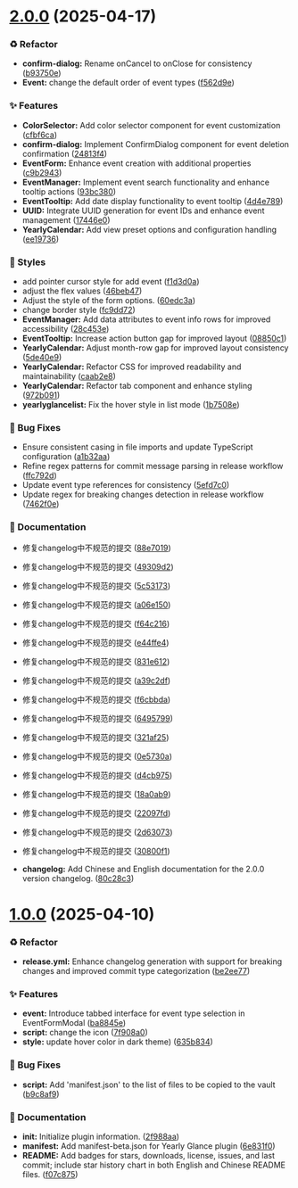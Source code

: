 # [2.0.0](https://github.com/Moyf/yearly-glance/compare/1.0.0...2.0.0) (2025-04-17)


### ♻️ Refactor

* **confirm-dialog:** Rename onCancel to onClose for consistency ([b93750e](https://github.com/Moyf/yearly-glance/commit/b93750ebc9f664a3444f3903c22d17f412af546e))
* **Event:** change the default order of event types ([f562d9e](https://github.com/Moyf/yearly-glance/commit/f562d9ecf95cd14cdad1ca8a616646bef1e75a95))


### ✨ Features

* **ColorSelector:** Add color selector component for event customization ([cfbf6ca](https://github.com/Moyf/yearly-glance/commit/cfbf6ca5e76a04d544233534e3511d1c2a225576))
* **confirm-dialog:** Implement ConfirmDialog component for event deletion confirmation ([24813f4](https://github.com/Moyf/yearly-glance/commit/24813f416a21fe695f2933fa7c1e48aa2330abdd))
* **EventForm:** Enhance event creation with additional properties ([c9b2943](https://github.com/Moyf/yearly-glance/commit/c9b2943e33e054679e85f07cb0f14c1b15fbe690))
* **EventManager:** Implement event search functionality and enhance tooltip actions ([93bc380](https://github.com/Moyf/yearly-glance/commit/93bc380db806cd0d2313e2ed071258a317090cd4))
* **EventTooltip:** Add date display functionality to event tooltip ([4d4e789](https://github.com/Moyf/yearly-glance/commit/4d4e789d6262717f5d6ce04a5e2986a65f68e9c5))
* **UUID:** Integrate UUID generation for event IDs and enhance event management ([17446e0](https://github.com/Moyf/yearly-glance/commit/17446e083d7883dc8d92f61b8621347dd48d9624))
* **YearlyCalendar:** Add view preset options and configuration handling ([ee19736](https://github.com/Moyf/yearly-glance/commit/ee19736dd352520459d6bc34a9e00ccfa7f538c1))


### 🎨 Styles

* add pointer cursor style for add event ([f1d3d0a](https://github.com/Moyf/yearly-glance/commit/f1d3d0a5a9b1d716909477a5075a020d75b8340e))
* adjust the flex values ([46beb47](https://github.com/Moyf/yearly-glance/commit/46beb47fa81a6d4e9ceb246bc778a193a560c944))
* Adjust the style of the form options. ([60edc3a](https://github.com/Moyf/yearly-glance/commit/60edc3ad755d8e68895ec27b2827c6296b83009d))
* change border style ([fc9dd72](https://github.com/Moyf/yearly-glance/commit/fc9dd726d284fbbc4d9cd03e18a75a01265e4f8e))
* **EventManager:** Add data attributes to event info rows for improved accessibility ([28c453e](https://github.com/Moyf/yearly-glance/commit/28c453e72c0ce1e039651c2b48d45f298d77fc1e))
* **EventTooltip:** Increase action button gap for improved layout ([08850c1](https://github.com/Moyf/yearly-glance/commit/08850c1b12c013fe55c1c755c7091bacf9b77e6a))
* **YearlyCalendar:** Adjust month-row gap for improved layout consistency ([5de40e9](https://github.com/Moyf/yearly-glance/commit/5de40e9abca87d2552fa6a07e80ad2a873f66a06))
* **YearlyCalendar:** Refactor CSS for improved readability and maintainability ([caab2e8](https://github.com/Moyf/yearly-glance/commit/caab2e8d49cb0fb6b49b99f3e6b7cc0825baa212))
* **YearlyCalendar:** Refactor tab component and enhance styling ([972b091](https://github.com/Moyf/yearly-glance/commit/972b091b0950233b2bae1777cdd3db809027725b))
* **yearlyglancelist:** Fix the hover style in list mode ([1b7508e](https://github.com/Moyf/yearly-glance/commit/1b7508e7e39d6042fd3f568cd33c763a7278d152))


### 🐛 Bug Fixes

* Ensure consistent casing in file imports and update TypeScript configuration ([a1b32aa](https://github.com/Moyf/yearly-glance/commit/a1b32aa33bcb8d90033badc39acc3b018d393259))
* Refine regex patterns for commit message parsing in release workflow ([ffc792d](https://github.com/Moyf/yearly-glance/commit/ffc792ddadc5570cbef82d88e4bacdf36d563bef))
* Update event type references for consistency ([5efd7c0](https://github.com/Moyf/yearly-glance/commit/5efd7c0ba1b8d751c9266327ac3e59b51b62486e))
* Update regex for breaking changes detection in release workflow ([7462f0e](https://github.com/Moyf/yearly-glance/commit/7462f0ed2d6093bf1203b7a406eab5ae105a4148))


### 📝 Documentation

* 修复changelog中不规范的提交 ([88e7019](https://github.com/Moyf/yearly-glance/commit/88e7019d27c50091796b49365c4aa5c97e8359fa))

* 修复changelog中不规范的提交 ([49309d2](https://github.com/Moyf/yearly-glance/commit/49309d24fe51b641c66b7495bede6a0b40e6c9e1))

* 修复changelog中不规范的提交 ([5c53173](https://github.com/Moyf/yearly-glance/commit/5c531739457bba7bec180e78d7866e12c0fda1ca))

* 修复changelog中不规范的提交 ([a06e150](https://github.com/Moyf/yearly-glance/commit/a06e15015877712becafdadc202218804092e372))

* 修复changelog中不规范的提交 ([f64c216](https://github.com/Moyf/yearly-glance/commit/f64c216fc60a330fa4add17b61168b5d3c38cc76))

* 修复changelog中不规范的提交 ([e44ffe4](https://github.com/Moyf/yearly-glance/commit/e44ffe4ffe9b2dd9f8e30a6cf9d9e905f69dedbf))

* 修复changelog中不规范的提交 ([831e612](https://github.com/Moyf/yearly-glance/commit/831e612912c493e1cc0ebc0c845b8445a560990b))

* 修复changelog中不规范的提交 ([a39c2df](https://github.com/Moyf/yearly-glance/commit/a39c2df940e6e74b036d75c897f6e787201c7198))

* 修复changelog中不规范的提交 ([f6cbbda](https://github.com/Moyf/yearly-glance/commit/f6cbbdac1c819f936d6956de4f56f458feb9f7cb))

* 修复changelog中不规范的提交 ([6495799](https://github.com/Moyf/yearly-glance/commit/64957994503027138954f7c58464b442e4af96c1))

* 修复changelog中不规范的提交 ([321af25](https://github.com/Moyf/yearly-glance/commit/321af250a5c3490381dcac63597db6882986d665))

* 修复changelog中不规范的提交 ([0e5730a](https://github.com/Moyf/yearly-glance/commit/0e5730a8aef9b061fdcfcc09ccb59132817bb796))

* 修复changelog中不规范的提交 ([d4cb975](https://github.com/Moyf/yearly-glance/commit/d4cb97582a27efdad0e5c6a0915109f0da486143))

* 修复changelog中不规范的提交 ([18a0ab9](https://github.com/Moyf/yearly-glance/commit/18a0ab98e378665545f65162a2c44bbe2af92a4f))

* 修复changelog中不规范的提交 ([22097fd](https://github.com/Moyf/yearly-glance/commit/22097fd90985948590f209f4cd0971bbfb7b7e42))

* 修复changelog中不规范的提交 ([2d63073](https://github.com/Moyf/yearly-glance/commit/2d63073a6291ace2c20d58df2b8366eccb87f02c))

* 修复changelog中不规范的提交 ([30800f1](https://github.com/Moyf/yearly-glance/commit/30800f11f393a59d11fc6d55eaf78cc4a99d01be))

* **changelog:** Add Chinese and English documentation for the 2.0.0 version changelog. ([80c28c3](https://github.com/Moyf/yearly-glance/commit/80c28c32eeba6e3b591ca91e5fcf7f0827e0704c))



# [1.0.0](https://github.com/Moyf/yearly-glance/compare/2f988aaf5ac4f8118626d9badd8897d900737d1a...1.0.0) (2025-04-10)


### ♻️ Refactor

* **release.yml:** Enhance changelog generation with support for breaking changes and improved commit type categorization ([be2ee77](https://github.com/Moyf/yearly-glance/commit/be2ee779a6e6d8bfe25c01f50820c66ef49e09c5))


### ✨ Features

* **event:** Introduce tabbed interface for event type selection in EventFormModal ([ba8845e](https://github.com/Moyf/yearly-glance/commit/ba8845e8edd3fa39a52198b476b11cf52752f7ef))
* **script:** change the icon ([7f908a0](https://github.com/Moyf/yearly-glance/commit/7f908a0da166498a5cdbc1353fbcc6150d019188))
* **style:** update hover color in dark theme) ([635b834](https://github.com/Moyf/yearly-glance/commit/635b834798be9b9963bce88ffa4cd6aed582cd45))


### 🐛 Bug Fixes

* **script:** Add 'manifest.json' to the list of files to be copied to the vault ([b9c8af9](https://github.com/Moyf/yearly-glance/commit/b9c8af98014bf9c4691feba8c83ee83fe1a0b43a))


### 📝 Documentation

* **init:** Initialize plugin information. ([2f988aa](https://github.com/Moyf/yearly-glance/commit/2f988aaf5ac4f8118626d9badd8897d900737d1a))
* **manifest:** Add manifest-beta.json for Yearly Glance plugin ([6e831f0](https://github.com/Moyf/yearly-glance/commit/6e831f0a82f08eb203d01f5c4edcf357d2d511ec))
* **README:** Add badges for stars, downloads, license, issues, and last commit; include star history chart in both English and Chinese README files. ([f07c875](https://github.com/Moyf/yearly-glance/commit/f07c8751ea6c91da2f6f65df3a1d8ecc54b50749))



